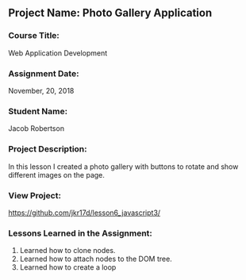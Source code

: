 ## Project Name:  Photo Gallery Application

### Course Title:
Web Application Development

### Assignment Date:  
November, 20, 2018

### Student Name:  
Jacob Robertson

### Project Description:
In this lesson I created a photo gallery with buttons to rotate and show different images on the page.

### View Project:
https://github.com/jkr17d/lesson6_javascript3/

### Lessons Learned in the Assignment:
1. Learned how to clone nodes.
2. Learned how to attach nodes to the DOM tree.
3. Learned how to create a loop

